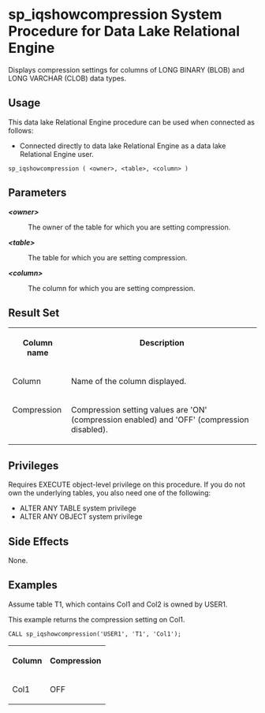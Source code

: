 <!-- loioa5fd29ba84f210159cb498816176a030 -->

# sp\_iqshowcompression System Procedure for Data Lake Relational Engine

Displays compression settings for columns of LONG BINARY \(BLOB\) and LONG VARCHAR \(CLOB\) data types.



<a name="loioa5fd29ba84f210159cb498816176a030__section_umy_gqn_14b"/>

## Usage

This data lake Relational Engine procedure can be used when connected as follows:

-   Connected directly to data lake Relational Engine as a data lake Relational Engine user.



```
sp_iqshowcompression ( <owner>, <table>, <column> )
```



<a name="loioa5fd29ba84f210159cb498816176a030__iq_iquda_120"/>

## Parameters


<dl>
<dt><b>

*<owner\>*

</b></dt>
<dd>

The owner of the table for which you are setting compression.



</dd><dt><b>

*<table\>*

</b></dt>
<dd>

The table for which you are setting compression.



</dd><dt><b>

*<column\>*

</b></dt>
<dd>

The column for which you are setting compression.



</dd>
</dl>



<a name="loioa5fd29ba84f210159cb498816176a030__iq_iquda_122"/>

## Result Set


<table>
<tr>
<th valign="top">

Column name

</th>
<th valign="top">

Description

</th>
</tr>
<tr>
<td valign="top">

Column

</td>
<td valign="top">

Name of the column displayed.

</td>
</tr>
<tr>
<td valign="top">

Compression

</td>
<td valign="top">

Compression setting values are 'ON' \(compression enabled\) and 'OFF' \(compression disabled\).

</td>
</tr>
</table>



<a name="loioa5fd29ba84f210159cb498816176a030__iq_iquda_121"/>

## Privileges

Requires EXECUTE object-level privilege on this procedure. If you do not own the underlying tables, you also need one of the following:

-   ALTER ANY TABLE system privilege
-   ALTER ANY OBJECT system privilege



## Side Effects

None.



<a name="loioa5fd29ba84f210159cb498816176a030__iq_iquda_124"/>

## Examples

Assume table T1, which contains Col1 and Col2 is owned by USER1.

This example returns the compression setting on Col1.

```
CALL sp_iqshowcompression('USER1', 'T1', 'Col1');
```


<table>
<tr>
<th valign="top">

Column

</th>
<th valign="top">

Compression

</th>
</tr>
<tr>
<td valign="top">

Col1

</td>
<td valign="top">

OFF

</td>
</tr>
</table>

